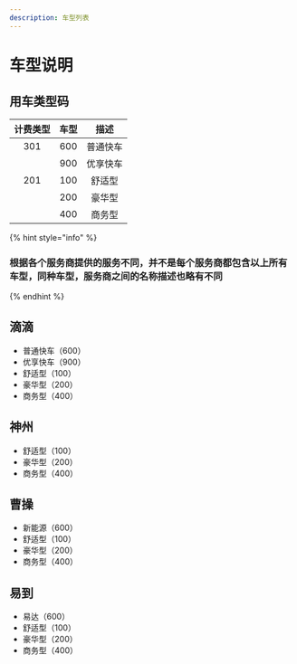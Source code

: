```yaml
---
description: 车型列表
---
```


# 车型说明

## 用车类型码

| 计费类型 | 车型 | 描述 |
| :---: | :---: | :---: |
| 301 | 600 | 普通快车 |
|   | 900 | 优享快车 |
| 201 | 100 | 舒适型 |
|   | 200 | 豪华型 |
|   | 400 | 商务型 |

{% hint style="info" %}
###  根据各个服务商提供的服务不同，并不是每个服务商都包含以上所有车型，同种车型，服务商之间的名称描述也略有不同
{% endhint %}

## 滴滴

* 普通快车（600）
* 优享快车（900）
* 舒适型（100）
* 豪华型（200）
* 商务型（400）

## 神州

* 舒适型（100）
* 豪华型（200）
* 商务型（400）

## 曹操

* 新能源（600）
* 舒适型（100）
* 豪华型（200）
* 商务型（400）

## 易到

* 易达（600）
* 舒适型（100）
* 豪华型（200）
* 商务型（400）

